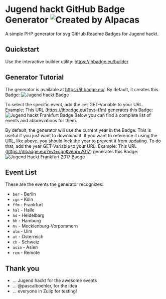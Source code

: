 # Jugend hackt GitHub Badge Generator   ![Created by Alpacas](https://jhbadge.eu/?type=by-alpacas&evt=ber&year=2020)

A simple PHP generator for svg GitHub Readme Badges for Jugend hackt.<br />


## Quickstart
Use the interactive builder utility: https://jhbadge.eu/builder


## Generator Tutorial

The generator is available at https://jhbadge.eu/.
By default, it creates this Badge: ![Jugend hackt Badge](https://jhbadge.eu/)

To select the specific event, add the `evt` GET-Variable to your URL.
Example: This URL (https://jhbadge.eu/?evt=ffm) generates this Badge: ![Jugend hackt Frankfurt Badge](https://jhbadge.eu/?evt=ffm)
Below you can find a complete list of events and abbreviations for them.

By default, the generator will use the current year in the Badge. This is useful if you just want to download it.
If you want to reference it using the URL, like above, you should lock the year to prevent it from updating.
To do that, add the year GET-Variable to your URL.
Example: This URL (https://jhbadge.eu/?evt=cgn&year=2017) generates this Badge: ![Jugend Hackt Frankfurt 2017 Badge](https://jhbadge.eu/?evt=cgn&year=2017)

## Event List

These are the events the generator recognizes:

- `ber` - Berlin
- `cgn` - Köln
- `ffm` - Frankfurt
- `hal` - Halle
- `hd` - Heidelbarg
- `hh` - Hamburg
- `mv` - Mecklenburg-Vorpommern
- `ulm` - Ulm
- `at` - Österreich
- `ch` - Schweiz
- `asia` - Asien
- `rem` - Remote

## Thank you

- ... Jugend hackt for the awesome events
- ... @pascalboehler, for the idea
- ... everyone in Zulip for testing!
